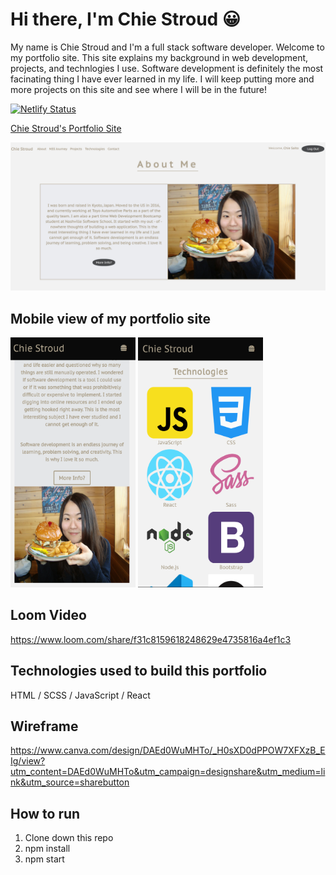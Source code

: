 # Hi there, I'm Chie Stroud :grinning:
My name is Chie Stroud and I'm a full stack software developer. Welcome to my portfolio site. This site explains my background in web development, projects, and technlogies I use. Software development is definitely the most facinating thing I have ever learned in my life. I will keep putting more and more projects on this site and see where I will be in the future!

[![Netlify Status](https://api.netlify.com/api/v1/badges/5f42e928-9880-46b5-a1ac-4e3092e280de/deploy-status)](https://app.netlify.com/sites/chiestroud/deploys)

[Chie Stroud's Portfolio Site](https://chiestroud.com/)

<img src="./src/assets/portfolio.png" alt="portfolio" width="600">

## Mobile view of my portfolio site
<p float="left">
  <img src="./src/assets/chiestroud.png" alt="mobile" width="200" height="400">
  <img src="./src/assets/tech.png" alt="mobile2" width="200" height="400">
</p>

## Loom Video
https://www.loom.com/share/f31c8159618248629e4735816a4ef1c3

## Technologies used to build this portfolio
HTML / SCSS / JavaScript / React

## Wireframe
https://www.canva.com/design/DAEd0WuMHTo/_H0sXD0dPPOW7XFXzB_EIg/view?utm_content=DAEd0WuMHTo&utm_campaign=designshare&utm_medium=link&utm_source=sharebutton


## How to run
<ol>
  <li>Clone down this repo</li>
  <li>npm install</li>
  <li>npm start</li>
<ol>
